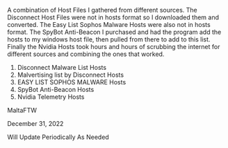 A combination of Host Files I gathered from different sources.  The Disconnect Host Files were not in hosts format so I downloaded them and converted. The Easy List Sophos Malware Hosts were also not in hosts format.  The SpyBot Anti-Beacon I purchased and had the program add the hosts to my windows host file, then pulled from there to add to this list.  Finally the Nvidia Hosts took hours and hours of scrubbing the internet for different sources and combining the ones that worked.

1. Disconnect Malware List Hosts
2. Malvertising list by Disconnect Hosts
3. EASY LIST SOPHOS MALWARE Hosts
4. SpyBot Anti-Beacon Hosts
5. Nvidia Telemetry Hosts

MaltaFTW

December 31, 2022

Will Update Periodically As Needed
